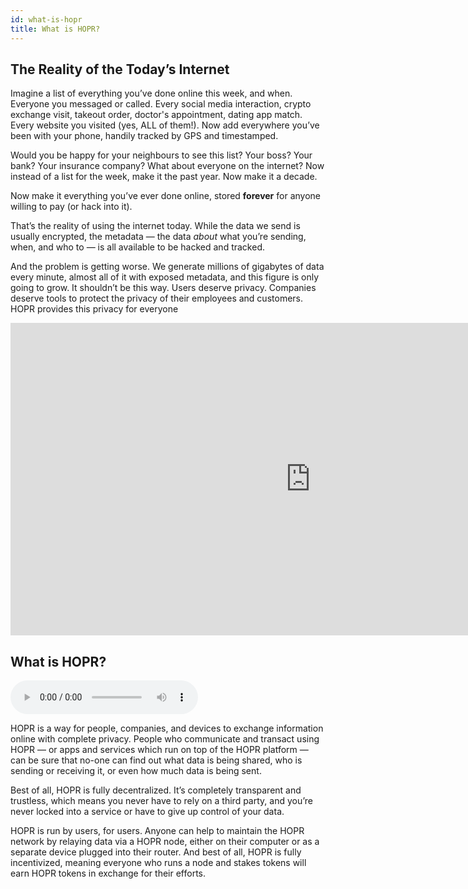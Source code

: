 ```yaml
---
id: what-is-hopr
title: What is HOPR?
---
```


## The Reality of the Today’s Internet

Imagine a list of everything you’ve done online this week, and when. Everyone you messaged or called. Every social media interaction, crypto exchange visit, takeout order, doctor's appointment, dating app match. Every website you visited (yes, ALL of them!). Now add everywhere you’ve been with your phone, handily tracked by GPS and timestamped.

Would you be happy for your neighbours to see this list? Your boss? Your bank? Your insurance company? What about everyone on the internet? Now instead of a list for the week, make it the past year. Now make it a decade.

Now make it everything you’ve ever done online, stored **forever** for anyone willing to pay (or hack into it).

That’s the reality of using the internet today. While the data we send is usually encrypted, the metadata — the data _about_ what you’re sending, when, and who to — is all available to be hacked and tracked.

And the problem is getting worse. We generate millions of gigabytes of data every minute, almost all of it with exposed metadata, and this figure is only going to grow.
It shouldn’t be this way. Users deserve privacy. Companies deserve tools to protect the privacy of their employees and customers. HOPR provides this privacy for everyone

<iframe class="youtube-video" width="960" height="500" src="https://www.youtube.com/embed/2ftZdR09KbU" frameborder="0" allow="accelerometer; autoplay; encrypted-media; gyroscope; picture-in-picture; modestbranding; showinfo=0; fullscreen"></iframe>

## What is HOPR?

<audio controls>
  <source src="/audio/HOPR_pronounce.mp3" type="audio/mpeg"/>
  Your browser does not support the audio element.
</audio>

HOPR is a way for people, companies, and devices to exchange information online with complete privacy. People who communicate and transact using HOPR — or apps and services which run on top of the HOPR platform — can be sure that no-one can find out what data is being shared, who is sending or receiving it, or even how much data is being sent.

Best of all, HOPR is fully decentralized. It’s completely transparent and trustless, which means you never have to rely on a third party, and you’re never locked into a service or have to give up control of your data.

HOPR is run by users, for users. Anyone can help to maintain the HOPR network by relaying data via a HOPR node, either on their computer or as a separate device plugged into their router. And best of all, HOPR is fully incentivized, meaning everyone who runs a node and stakes tokens will earn HOPR tokens in exchange for their efforts.
